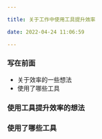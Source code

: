 ```yaml
---

title: 关于工作中使用工具提升效率

date: 2022-04-24 11:06:59

---
```


### 写在前面

- 关于效率的一些想法
- 使用了哪些工具

### 使用工具提升效率的想法

### 使用了哪些工具